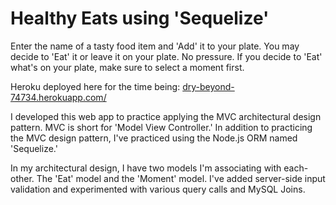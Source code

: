 # Healthy Eats using 'Sequelize'

Enter the name of a tasty food item and 'Add' it to your plate. You may decide to 'Eat' it or leave it on your plate. No pressure. If you decide to 'Eat' what's on your plate, make sure to select a moment first.  

Heroku deployed here for the time being: [dry-beyond-74734.herokuapp.com/](https://dry-beyond-74734.herokuapp.com/)  

I developed this web app to practice applying the MVC architectural design pattern. MVC is short for 'Model View Controller.' In addition to practicing the MVC design pattern, I've practiced using the Node.js ORM named 'Sequelize.'  

In my architectural design, I have two models I'm associating with each-other. The 'Eat' model and the 'Moment' model. I've added server-side input validation and experimented with various query calls and MySQL Joins. 
